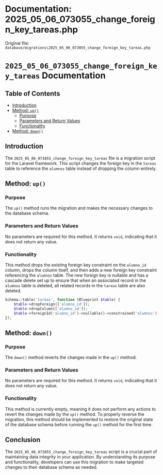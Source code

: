 # Documentation: 2025_05_06_073055_change_foreign_key_tareas.php

Original file: `database/migrations\2025_05_06_073055_change_foreign_key_tareas.php`

# `2025_05_06_073055_change_foreign_key_tareas` Documentation

**Table of Contents**
-------------------

* [Introduction](#introduction)
* [Method: `up()`](#up-method)
	+ [Purpose](#purpose-of-up-method)
	+ [Parameters and Return Values](#parameters-and-return-values-of-up-method)
	+ [Functionality](#functionality-of-up-method)
* [Method: `down()`](#down-method)

**Introduction**
---------------

The `2025_05_06_073055_change_foreign_key_tareas` file is a migration script for the Laravel framework. This script changes the foreign key in the `tareas` table to reference the `alumnos` table instead of dropping the column entirely.

**Method: `up()`**
-----------------

### Purpose
The `up()` method runs the migration and makes the necessary changes to the database schema.

### Parameters and Return Values
No parameters are required for this method. It returns `void`, indicating that it does not return any value.

### Functionality
This method drops the existing foreign key constraint on the `alumno_id` column, drops the column itself, and then adds a new foreign key constraint referencing the `alumnos` table. The new foreign key is nullable and has a cascade delete set up to ensure that when an associated record in the `alumnos` table is deleted, all related records in the `tareas` table are also deleted.

```php
Schema::table('tareas', function (Blueprint $table) {
    $table->dropForeign(['alumno_id']);
    $table->dropColumn(['alumno_id']);
    $table->foreignId('alumno_id')->nullable()->constrained('alumnos')->onDelete('cascade');
});
```

**Method: `down()`**
------------------

### Purpose
The `down()` method reverts the changes made in the `up()` method.

### Parameters and Return Values
No parameters are required for this method. It returns `void`, indicating that it does not return any value.

### Functionality
This method is currently empty, meaning it does not perform any actions to revert the changes made by the `up()` method. To properly reverse the migration, this method should be implemented to restore the original state of the database schema before running the `up()` method for the first time.

**Conclusion**
-------------

The `2025_05_06_073055_change_foreign_key_tareas` script is a crucial part of maintaining data integrity in your application. By understanding its purpose and functionality, developers can use this migration to make targeted changes to their database schema as needed.